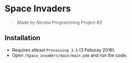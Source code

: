 # Space Invaders
> Made by *Nicolai* 
Programming Project #2

## Installation  
- Requires atleast `Processing 3.5` (3 Feburay 2019).  
- Open `/Space_invaders/main/main.pde` and run the code.  
